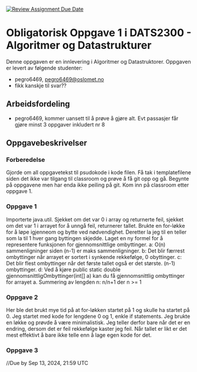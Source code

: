 [![Review Assignment Due Date](https://classroom.github.com/assets/deadline-readme-button-22041afd0340ce965d47ae6ef1cefeee28c7c493a6346c4f15d667ab976d596c.svg)](https://classroom.github.com/a/VjzRkYWj)
# Obligatorisk Oppgave 1 i DATS2300 - Algoritmer og Datastrukturer

Denne oppgaven er en innlevering i Algoritmer og Datastruktorer.
Oppgaven er levert av følgende studenter:
* pegro6469, pegro6469@oslomet.no
* fikk kanskje til svar??

## Arbeidsfordeling
* pegro6469, kommer uansett til å prøve å gjøre alt. Evt passasjer får gjøre minst 3 oppgaver inkludert nr 8

## Oppgavebeskrivelser

### Forberedelse
Gjorde om all oppgavetekst til psudokode i kode filen. Få tak i templatefilene siden det ikke var tilgang til classroom og prøve å få git opp og gå. Begynte på oppgavene men har enda ikke peiling på git. Kom inn på classroom etter oppgave 1.

### Oppgave 1
Importerte java.util. Sjekket om det var 0 i array og returnerte feil, sjekket om det var 1 i arrayet for å unngå feil, returnerer tallet. Brukte en for-løkke for å løpe igjenneom og bytte ved nødvendighet. Deretter la jeg til en teller som la til 1 hver gang byttingen skjedde. Laget en ny formel for å representere funksjonen for gjennomsnittlige ombyttinger.
a: O(n) sammenligninger siden (n-1) er maks sammenligninger.
b: Det blir færrest ombyttinger når arrayet er sortert i synkende rekkefølge, 0 obyttinger.
c: Det blir flest ombyttinger når det første tallet også er det største. (n-1) ombyttinger.
d: Ved å kjøre public static double gjennomsnittligOmbyttinger(int[] a) kan du få gjennomsnittlig ombyttinger for arrayet a. Summering av lengden n: n/n+1 der n >= 1

### Oppgave 2
Her ble det brukt mye tid på at for-løkken startet på 1 og skulle ha startet på 0. Jeg startet med kode for lengdene 0 og 1, enkle if statements. Jeg brukte en løkke og prøvde å være minimalistisk. Jeg teller derfor bare når det er en endring, dersom det er feil rekkefølge kaster jeg feil. Når tallet er likt er det mest effektivt å bare ikke telle enn å lage egen kode for det. 

### Oppgave 3

//Due by Sep 13, 2024, 21:59 UTC